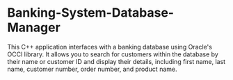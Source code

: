 # Banking-System-Database-Manager
This C++ application interfaces with a banking database using Oracle's OCCI library. It allows you to search for customers within the database by their name or customer ID and display their details, including first name, last name, customer number, order number, and product name. 
